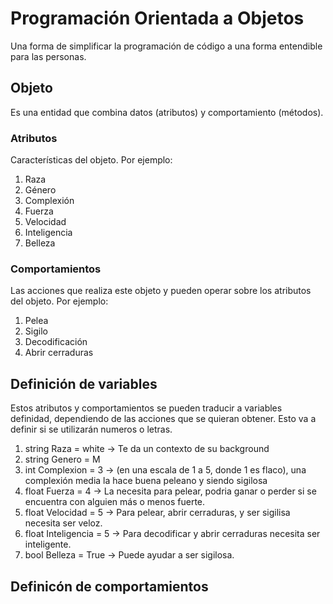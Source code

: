 # Programación Orientada a Objetos
Una forma de simplificar la programación de código a una forma entendible para las personas.

## Objeto
Es una entidad que combina datos (atributos) y comportamiento (métodos).

### Atributos
Características del objeto. Por ejemplo:
1. Raza
2. Género
3. Complexión
4. Fuerza
5. Velocidad
6. Inteligencia
7. Belleza

### Comportamientos
Las acciones que realiza este objeto y pueden operar sobre los atributos del objeto. Por ejemplo:
1. Pelea
2. Sigilo
3. Decodificación
4. Abrir cerraduras

## Definición de variables
Estos atributos y comportamientos se pueden traducir a variables definidad, dependiendo de las acciones que se quieran obtener. Esto va a definir si se utilizarán numeros o letras.
1. string Raza = white -> Te da un contexto de su background
2. string Genero = M
3. int Complexion = 3 -> (en una escala de 1 a 5, donde 1 es flaco), una complexión media la hace buena peleano y siendo sigilosa
4. float Fuerza = 4 -> La necesita para pelear, podria ganar o perder si se encuentra con alguien más o menos fuerte.
5. float Velocidad = 5 -> Para pelear, abrir cerraduras, y ser sigilisa necesita ser veloz.
6. float Inteligencia = 5 -> Para decodificar y abrir cerraduras necesita ser inteligente.
7. bool Belleza = True -> Puede ayudar a ser sigilosa.

## Definicón de comportamientos

